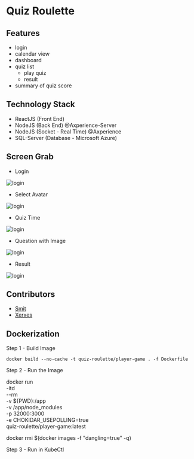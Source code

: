 # Quiz Roulette

## Features

- login
- calendar view
- dashboard
- quiz list
  - play quiz
  - result
- summary of quiz score

## Technology Stack

- ReactJS (Front End)
- NodeJS (Back End) @Axperience-Server
- NodeJS (Socket - Real Time) @Axperience
- SQL-Server (Database - Microsoft Azure)

## Screen Grab

- Login

![login](screenshots/one.png)

- Select Avatar

![login](screenshots/two.png)

- Quiz Time

![login](screenshots/three.png)

- Question with Image

![login](screenshots/four.png)

- Result

![login](screenshots/five.png)

## Contributors

- [Smit](https://github.com/shah-smit)
- [Xerxes](https://github.com/XXerxesG)


## Dockerization

Step 1 - Build Image

```docker
docker build --no-cache -t quiz-roulette/player-game . -f Dockerfile
```

Step 2 - Run the Image

docker run \
    -itd \
    --rm \
    -v ${PWD}:/app \
    -v /app/node_modules \
    -p 32000:3000 \
    -e CHOKIDAR_USEPOLLING=true \
    quiz-roulette/player-game:latest

docker rmi $(docker images -f "dangling=true" -q)



Step 3 - Run in KubeCtl
